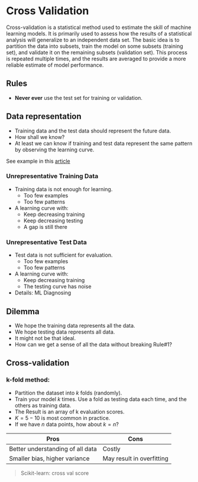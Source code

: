 # Cross Validation

Cross-validation is a statistical method used to estimate the skill of machine learning models. It is primarily used to
assess how the results of a statistical analysis will generalize to an independent data set. The basic idea is to
partition the data into subsets, train the model on some subsets (training set), and validate it on the remaining
subsets (validation set). This process is repeated multiple times, and the results are averaged to provide a more
reliable estimate of model performance.

## Rules

- **Never ever** use the test set for training or validation.

## Data representation

- Training data and the test data should represent the future data.
- How shall we know?
- At least we can know if training and test data represent the same pattern by observing the learning curve.

See example in this [article](https://www.soapboxlabs.com/blog/common-machine-learning-problems/)

### Unrepresentative Training Data

- Training data is not enough for learning.
    - Too few examples
    - Too few patterns
- A learning curve with:
    - Keep decreasing training
    - Keep decreasing testing
    - A gap is still there

### Unrepresentative Test Data

- Test data is not sufficient for evaluation.
    - Too few examples
    - Too few patterns
- A learning curve with:
    - Keep decreasing training
    - The testing curve has noise
- Details: ML Diagnosing

## Dilemma

- We hope the training data represents all the data.
- We hope testing data represents all data.
- It might not be that ideal.
- How can we get a sense of all the data without breaking Rule#1?

## Cross-validation

### k-fold method:

- Partition the dataset into $k$ folds (randomly).
- Train your model $k$ times. Use a fold as testing data each time, and the others as training data.
- The Result is an array of k evaluation scores.
- $K = 5 - 10$ is most common in practice.
- If we have $n$ data points, how about $k = n$?

| Pros                             | Cons                      |
|----------------------------------|---------------------------|
| Better understanding of all data | Costly                    |
| Smaller bias, higher variance    | May result in overfitting |

> Scikit-learn: cross val score

